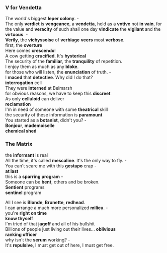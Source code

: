 
### V for Vendetta
The world's biggest **leper colony**. -  
The only **verdict** is **vengeance**, a **vendetta**, held as a **votive** not **in vain**, for the value and **veracity** of such shall one day **vindicate** the **vigilant** and the **virtuous**. -  
**Verily**, the **vichyssoise** of **verbiage** **veers** most **verbose**.  
first, the **overture**  
Here comes **crescendo**!  
A cow getting **crucified**. It's **hysterical**   
The security of the **familiar**, the **tranquility** of repetition.  
I enjoy them as much as any **bloke**.  
for those who will listen, the **enunciation** of truth. -  
I **maced** that **detective**. Why did I do that?  
**interrogation** cell  
They were **interned** at Belmarsh  
for obvious reasons, we have to keep this **discreet**  
As only **celluloid** can deliver  
**reclamation**  
I'm in need of someone with some **theatrical** skill  
the security of these information is **paramount**   
You started as a **botanist**, didn't you? -  
**Bonjour**, **mademoiselle**  
**chemical shed**  


### The Matrix 

the **informant** is real  
All the time, it's called **mescaline**. It's the only way to fly. -  
You can't scare me with this **gestapo** crap -  
**at last**  
this is a **sparring program** -  
Someone can be **bent**, others and be broken.  
**Sentient** programs  
**sentinel** program

All I see is **Blonde**, **Brunette**, **redhead**.  
I can arrange a much more personalized **milieu**. -  
you're **right on time**  
**know thyself**  
I'm tried of that **jagoff** and all of his bullshit  
Billions of people just living out their lives... **oblivious**  
**ranking officer**  
why isn't the **serum** working? -  
It's **repulsive**, I must get out of here, I must get free.  
